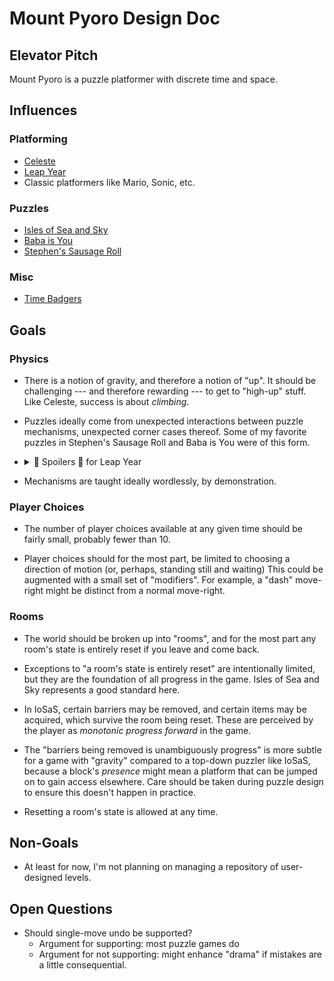 # Mount Pyoro Design Doc

## Elevator Pitch

Mount Pyoro is a puzzle platformer with discrete time and space.

## Influences

### Platforming

- [Celeste](https://store.steampowered.com/app/504230/Celeste/)
- [Leap Year](https://store.steampowered.com/app/2951770/Leap_Year/)
- Classic platformers like Mario, Sonic, etc.

### Puzzles

- [Isles of Sea and Sky](https://store.steampowered.com/app/1233070/Isles_of_Sea_and_Sky/)
- [Baba is You](https://store.steampowered.com/app/736260/Baba_Is_You/)
- [Stephen's Sausage Roll](https://store.steampowered.com/app/353540/Stephens_Sausage_Roll/)

### Misc

- [Time Badgers](https://github.com/gwillen/timebadgers)

## Goals

### Physics

- There is a notion of gravity, and therefore a notion of "up". It
  should be challenging --- and therefore rewarding --- to get to
  "high-up" stuff. Like Celeste, success is about *climbing*.

- Puzzles ideally come from unexpected interactions between puzzle
  mechanisms, unexpected corner cases thereof. Some of my favorite
  puzzles in Stephen's Sausage Roll and Baba is You were of this form.

- <details>
    <summary>🚨 Spoilers 🚨 for Leap Year</summary>

    Leap Year's treatment of fall damage is especially relevant to
    this point: players *expect* monotonicity in that if falling from
    height X kills them, then surely falling from height 2X will as
    well. I find Leap Year's violation of this assumption very clever.

  </details>

- Mechanisms are taught ideally wordlessly, by demonstration.

### Player Choices

- The number of player choices available at any given time should be
  fairly small, probably fewer than 10.

- Player choices should for the most part, be limited to choosing a
  direction of motion (or, perhaps, standing still and waiting) This
  could be augmented with a small set of "modifiers". For example, a
  "dash" move-right might be distinct from a normal move-right.

### Rooms

- The world should be broken up into "rooms", and for the most part
  any room's state is entirely reset if you leave and come back.

- Exceptions to "a room's state is entirely reset" are intentionally
  limited, but they are the foundation of all progress in the game.
  Isles of Sea and Sky represents a good standard here.

- In IoSaS, certain barriers may be removed, and certain items may be acquired,
  which survive the room being reset. These are perceived by the player as
 *monotonic progress forward* in the game.

- The "barriers being removed is unambiguously progress" is more subtle for
  a game with "gravity" compared to a top-down puzzler like IoSaS, because
  a block's *presence* might mean a platform that can be jumped on to
  gain access elsewhere. Care should be taken during puzzle design
  to ensure this doesn't happen in practice.

- Resetting a room's state is allowed at any time.

## Non-Goals

- At least for now, I'm not planning on managing a repository of user-designed levels.

## Open Questions

- Should single-move undo be supported?
    - Argument for supporting: most puzzle games do
    - Argument for not supporting: might enhance "drama" if mistakes are a little consequential.
